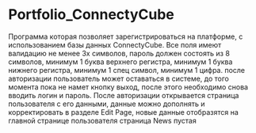# Portfolio_ConnectyCube
Программа которая позволяет зарегистрироваться  на платформе, с использованием  базы данных  ConnectyCube.
Все поля имеют валидацию не менее 3х символов, пароль должен состоять из 8 символов, минимум 1 буква верхнего регистра, минимум 1 буква нижнего регистра, минимум 1 спец символ, минимум 1 цифра.
после авторизации пользователь может  оставаться в системе, до того момента пока не намет кнопку выход, после этого необходимо снова вводить логин и пароль.
После авторизации открывается страница пользователя с его данными, данные можно дополнять и корректировать в разделе Edit Page, новые данные отобразятся на главной странице пользователя
страница News пустая
 
